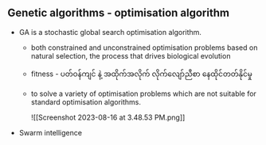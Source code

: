 Genetic algorithms - optimisation algorithm 
---

- GA is a stochastic global search optimisation algorithm.
	- both constrained and unconstrained optimisation problems based on natural selection, the process that drives biological evolution
	- fitness - ပတ်ဝန်ကျင် နဲ့ အထိုက်အလိုက်  လိုက်လျော်ညီစာ နေထိုင်တတ်နိုင်မှု
	- to solve a variety of optimisation problems which are not suitable for standard optimisation algorithms.
	
		![[Screenshot 2023-08-16 at 3.48.53 PM.png]]
		

- Swarm intelligence 